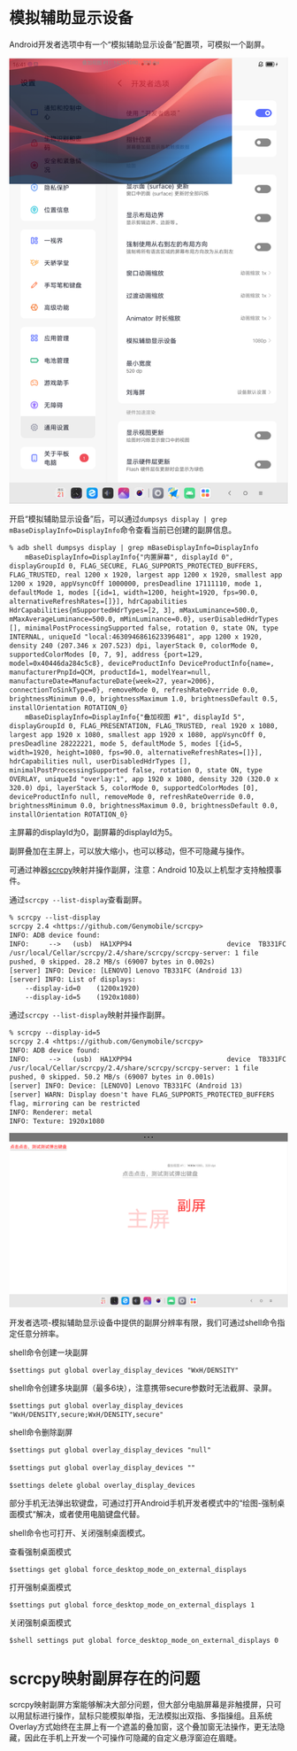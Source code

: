 # 模拟辅助显示设备

Android开发者选项中有一个“模拟辅助显示设备”配置项，可模拟一个副屏。

![](img/模拟辅助显示设备1.png)

开启“模拟辅助显示设备”后，可以通过`dumpsys display | grep mBaseDisplayInfo=DisplayInfo`命令查看当前已创建的副屏信息。

```shell
% adb shell dumpsys display | grep mBaseDisplayInfo=DisplayInfo
    mBaseDisplayInfo=DisplayInfo{"内置屏幕", displayId 0", displayGroupId 0, FLAG_SECURE, FLAG_SUPPORTS_PROTECTED_BUFFERS, FLAG_TRUSTED, real 1200 x 1920, largest app 1200 x 1920, smallest app 1200 x 1920, appVsyncOff 1000000, presDeadline 17111110, mode 1, defaultMode 1, modes [{id=1, width=1200, height=1920, fps=90.0, alternativeRefreshRates=[]}], hdrCapabilities HdrCapabilities{mSupportedHdrTypes=[2, 3], mMaxLuminance=500.0, mMaxAverageLuminance=500.0, mMinLuminance=0.0}, userDisabledHdrTypes [], minimalPostProcessingSupported false, rotation 0, state ON, type INTERNAL, uniqueId "local:4630946861623396481", app 1200 x 1920, density 240 (207.346 x 207.523) dpi, layerStack 0, colorMode 0, supportedColorModes [0, 7, 9], address {port=129, model=0x40446da284c5c8}, deviceProductInfo DeviceProductInfo{name=, manufacturerPnpId=QCM, productId=1, modelYear=null, manufactureDate=ManufactureDate{week=27, year=2006}, connectionToSinkType=0}, removeMode 0, refreshRateOverride 0.0, brightnessMinimum 0.0, brightnessMaximum 1.0, brightnessDefault 0.5, installOrientation ROTATION_0}
    mBaseDisplayInfo=DisplayInfo{"叠加视图 #1", displayId 5", displayGroupId 0, FLAG_PRESENTATION, FLAG_TRUSTED, real 1920 x 1080, largest app 1920 x 1080, smallest app 1920 x 1080, appVsyncOff 0, presDeadline 28222221, mode 5, defaultMode 5, modes [{id=5, width=1920, height=1080, fps=90.0, alternativeRefreshRates=[]}], hdrCapabilities null, userDisabledHdrTypes [], minimalPostProcessingSupported false, rotation 0, state ON, type OVERLAY, uniqueId "overlay:1", app 1920 x 1080, density 320 (320.0 x 320.0) dpi, layerStack 5, colorMode 0, supportedColorModes [0], deviceProductInfo null, removeMode 0, refreshRateOverride 0.0, brightnessMinimum 0.0, brightnessMaximum 0.0, brightnessDefault 0.0, installOrientation ROTATION_0}
```

主屏幕的displayId为0，副屏幕的displayId为5。

副屏叠加在主屏上，可以放大缩小，也可以移动，但不可隐藏与操作。

可通过神器[scrcpy](https://github.com/Genymobile/scrcpy)映射并操作副屏，注意：Android 10及以上机型才支持触摸事件。

通过`scrcpy --list-display`查看副屏。

```shell
% scrcpy --list-display
scrcpy 2.4 <https://github.com/Genymobile/scrcpy>
INFO: ADB device found:
INFO:     -->   (usb)  HA1XPP94                        device  TB331FC
/usr/local/Cellar/scrcpy/2.4/share/scrcpy/scrcpy-server: 1 file pushed, 0 skipped. 28.2 MB/s (69007 bytes in 0.002s)
[server] INFO: Device: [LENOVO] Lenovo TB331FC (Android 13)
[server] INFO: List of displays:
    --display-id=0    (1200x1920)
    --display-id=5    (1920x1080)
```

通过`scrcpy --list-display`映射并操作副屏。

```shell
% scrcpy --display-id=5
scrcpy 2.4 <https://github.com/Genymobile/scrcpy>
INFO: ADB device found:
INFO:     -->   (usb)  HA1XPP94                        device  TB331FC
/usr/local/Cellar/scrcpy/2.4/share/scrcpy/scrcpy-server: 1 file pushed, 0 skipped. 50.2 MB/s (69007 bytes in 0.001s)
[server] INFO: Device: [LENOVO] Lenovo TB331FC (Android 13)
[server] WARN: Display doesn't have FLAG_SUPPORTS_PROTECTED_BUFFERS flag, mirroring can be restricted
INFO: Renderer: metal
INFO: Texture: 1920x1080
```

![](img/模拟辅助显示设备2.png)

开发者选项-模拟辅助显示设备中提供的副屏分辨率有限，我们可通过shell命令指定任意分辨率。

shell命令创建一块副屏

```shell
$settings put global overlay_display_devices "WxH/DENSITY"
```

shell命令创建多块副屏（最多6块），注意携带secure参数时无法截屏、录屏。

```shell
$settings put global overlay_display_devices "WxH/DENSITY,secure;WxH/DENSITY,secure"
```

shell命令删除副屏

```shell
$settings put global overlay_display_devices "null"

$settings put global overlay_display_devices ""

$settings delete global overlay_display_devices
```

部分手机无法弹出软键盘，可通过打开Android手机开发者模式中的“绘图-强制桌面模式“解决，或者使用电脑键盘代替。

shell命令也可打开、关闭强制桌面模式。

查看强制桌面模式

```shell
$settings get global force_desktop_mode_on_external_displays
```

打开强制桌面模式

```shell
$settings put global force_desktop_mode_on_external_displays 1
```

关闭强制桌面模式

```shell
$shell settings put global force_desktop_mode_on_external_displays 0
```

# scrcpy映射副屏存在的问题

scrcpy映射副屏方案能够解决大部分问题，但大部分电脑屏幕是非触摸屏，只可以用鼠标进行操作，鼠标只能模拟单指，无法模拟出双指、多指操组。且系统Overlay方式始终在主屏上有一个遮盖的叠加窗，这个叠加窗无法操作，更无法隐藏，因此在手机上开发一个可操作可隐藏的自定义悬浮窗迫在眉睫。
